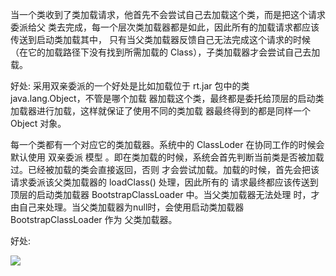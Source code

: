 当一个类收到了类加载请求，他首先不会尝试自己去加载这个类，而是把这个请求委派给父 类去完成，每一个层次类加载器都是如此，因此所有的加载请求都应该传送到启动类加载其中， 只有当父类加载器反馈自己无法完成这个请求的时候（在它的加载路径下没有找到所需加载的 Class），子类加载器才会尝试自己去加载。

好处:   采用双亲委派的一个好处是比如加载位于 rt.jar 包中的类 java.lang.Object，不管是哪个加载 器加载这个类，最终都是委托给顶层的启动类加载器进行加载，这样就保证了使用不同的类加载 器最终得到的都是同样一个 Object 对象。 

每⼀个类都有⼀个对应它的类加载器。系统中的 ClassLoder 在协同⼯作的时候会默认使⽤ 双亲委派 模型 。即在类加载的时候，系统会⾸先判断当前类是否被加载过。已经被加载的类会直接返回，否则 才会尝试加载。加载的时候，⾸先会把该请求委派该⽗类加载器的 loadClass() 处理，因此所有的 请求最终都应该传送到顶层的启动类加载器 BootstrapClassLoader 中。当⽗类加载器⽆法处理 时，才由⾃⼰来处理。当⽗类加载器为null时，会使⽤启动类加载器 BootstrapClassLoader 作为 ⽗类加载器。 

好处:

![](E:\学习资料总结\面试题总结\17JVM\assets/QQ截图20201225230959.png)